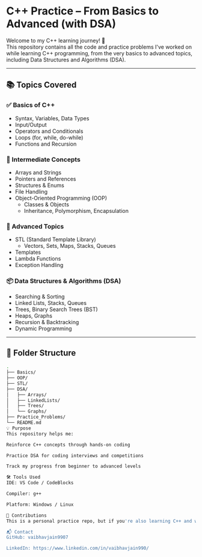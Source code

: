 # C++ Practice – From Basics to Advanced (with DSA)

Welcome to my C++ learning journey! 🚀  
This repository contains all the code and practice problems I've worked on while learning C++ programming, from the very basics to advanced topics, including Data Structures and Algorithms (DSA).

---

## 📚 Topics Covered

### ✅ Basics of C++
- Syntax, Variables, Data Types
- Input/Output
- Operators and Conditionals
- Loops (for, while, do-while)
- Functions and Recursion

### 🔁 Intermediate Concepts
- Arrays and Strings
- Pointers and References
- Structures & Enums
- File Handling
- Object-Oriented Programming (OOP)
  - Classes & Objects
  - Inheritance, Polymorphism, Encapsulation

### 🚀 Advanced Topics
- STL (Standard Template Library)
  - Vectors, Sets, Maps, Stacks, Queues
- Templates
- Lambda Functions
- Exception Handling

### 📦 Data Structures & Algorithms (DSA)
- Searching & Sorting
- Linked Lists, Stacks, Queues
- Trees, Binary Search Trees (BST)
- Heaps, Graphs
- Recursion & Backtracking
- Dynamic Programming

---

## 📁 Folder Structure

```bash
.
├── Basics/
├── OOP/
├── STL/
├── DSA/
│   ├── Arrays/
│   ├── LinkedLists/
│   ├── Trees/
│   └── Graphs/
├── Practice_Problems/
└── README.md
💡 Purpose
This repository helps me:

Reinforce C++ concepts through hands-on coding

Practice DSA for coding interviews and competitions

Track my progress from beginner to advanced levels

🛠 Tools Used
IDE: VS Code / CodeBlocks

Compiler: g++

Platform: Windows / Linux

🤝 Contributions
This is a personal practice repo, but if you're also learning C++ and want to discuss or collaborate — feel free to connect!

📬 Contact
GitHub: vaibhavjain9907

LinkedIn: https://www.linkedin.com/in/vaibhavjain990/
